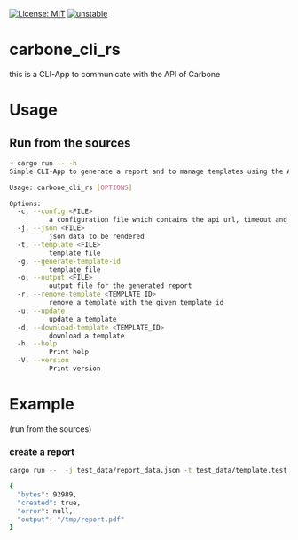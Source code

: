 [![License: MIT](https://img.shields.io/badge/License-MIT-yellow.svg)](https://opensource.org/licenses/MIT)
[![unstable](http://badges.github.io/stability-badges/dist/unstable.svg)](http://github.com/badges/stability-badges)

# carbone_cli_rs

this is a CLI-App to communicate with the API of Carbone

# Usage

## Run from the sources

```bash
➜ cargo run -- -h
Simple CLI-App to generate a report and to manage templates using the API of Carbone (http://carbone.io)

Usage: carbone_cli_rs [OPTIONS]

Options:
  -c, --config <FILE>
          a configuration file which contains the api url, timeout and api version
  -j, --json <FILE>
          json data to be rendered
  -t, --template <FILE>
          template file
  -g, --generate-template-id
          template file
  -o, --output <FILE>
          output file for the generated report
  -r, --remove-template <TEMPLATE_ID>
          remove a template with the given template_id
  -u, --update
          update a template
  -d, --download-template <TEMPLATE_ID>
          download a template
  -h, --help
          Print help
  -V, --version
          Print version
```

# Example

(run from the sources)

### create a report

```bash
cargo run --  -j test_data/report_data.json -t test_data/template.test.odt -o /tmp/report.pdf

{
  "bytes": 92989,
  "created": true,
  "error": null,
  "output": "/tmp/report.pdf"
}
```
